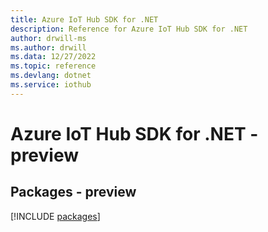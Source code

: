 ```yaml
---
title: Azure IoT Hub SDK for .NET
description: Reference for Azure IoT Hub SDK for .NET
author: drwill-ms
ms.author: drwill
ms.data: 12/27/2022
ms.topic: reference
ms.devlang: dotnet
ms.service: iothub
---
```

# Azure IoT Hub SDK for .NET - preview
## Packages - preview
[!INCLUDE [packages](iot-hub-index.md)]